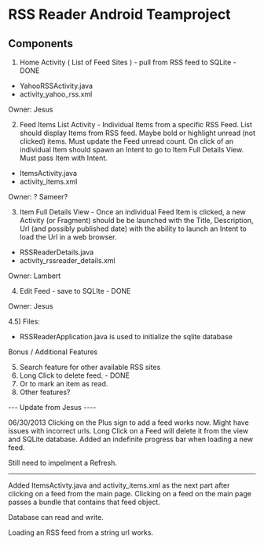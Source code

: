 RSS Reader Android Teamproject
===========

Components
----------

1) Home Activity ( List of Feed Sites ) - pull from RSS feed to SQLite - DONE
- YahooRSSActivity.java
- activity_yahoo_rss.xml

Owner: Jesus

2) Feed Items List Activity - Individual Items from a specific RSS Feed.  List should display Items from RSS feed.  Maybe bold or highlight unread (not clicked) items.  Must update the Feed unread count.
On click of an individual Item should spawn an Intent to go to Item Full Details View.  Must pass Item with Intent.
- ItemsActivity.java
- activity_items.xml 

Owner: ? Sameer?

3) Item Full Details View - Once an individual Feed Item is clicked, a new Activity (or Fragment) should be be launched with the Title, Description, Url (and possibly published date) with the ability to launch an Intent to load the Url in a web browser.
- RSSReaderDetails.java
- activity_rssreader_details.xml


Owner: Lambert

4) Edit Feed - save to SQLIte - DONE

Owner: Jesus

4.5) Files:
- RSSReaderApplication.java is used to initialize the sqlite database

Bonus / Additional Features

5) Search feature for other available RSS sites
6) Long Click to delete feed. - DONE
7) Or to mark an item as read. 
8) Other features?

--- Update from Jesus ----

06/30/2013
Clicking on the Plus sign to add a feed works now.  Might have issues with incorrect urls.
Long Click on a Feed will delete it from the view and SQLite database.
Added an indefinite progress bar when loading a new feed.

Still need to impelment a Refresh.

------
Added ItemsActivty.java and activity_items.xml as the next part after clicking on a feed from the main page.  Clicking on a feed on the main page passes a bundle that contains that feed object.

Database can read and write.

Loading an RSS feed from a string url works.


